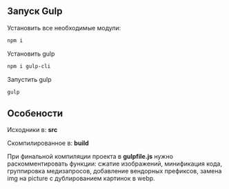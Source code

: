 ## Запуск Gulp

Установить все необходимые модули:

```sh
npm i
```

Установить gulp

```sh
npm i gulp-cli
```

Запустить gulp

```sh
gulp
```

## Особености

Исходники в: **src**

Скомпилированное в: **build**

При финальной компиляции проекта в **gulpfile.js** нужно раскомментировать функции:
сжатие изображений, минификация кода, группировка медизапросов, добавление вендорных префиксов, замена img на picture с дублированием картинок в webp.
